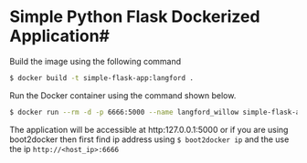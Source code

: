 # Simple Python Flask Dockerized Application#

Build the image using the following command

```bash
$ docker build -t simple-flask-app:langford .
```

Run the Docker container using the command shown below.

```bash
$ docker run --rm -d -p 6666:5000 --name langford_willow simple-flask-app:langford
```

The application will be accessible at http:127.0.0.1:5000 or if you are using boot2docker then first find ip address using `$ boot2docker ip` and the use the ip `http://<host_ip>:6666`
